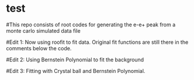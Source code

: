 
# test 
#This repo consists of root codes for generating the e-e+ peak from a monte carlo simulated data file

#Edit 1: Now using roofit to fit data. Original fit functions are still there in the comments below the code.

#Edit 2: Using Bernstein Polynomial to fit the background

#Edit 3: Fitting with Crystal ball and Bernstein Polynomial. 

